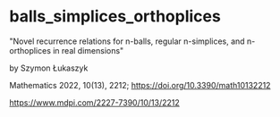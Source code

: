 # balls_simplices_orthoplices

"Novel recurrence relations for n-balls, regular n-simplices, and n-orthoplices in real  dimensions"

by Szymon Łukaszyk

Mathematics 2022, 10(13), 2212; https://doi.org/10.3390/math10132212

https://www.mdpi.com/2227-7390/10/13/2212
